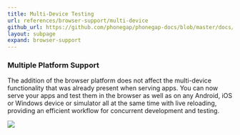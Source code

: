 ```yaml
---
title: Multi-Device Testing
url: references/browser-support/multi-device
github_url: https://github.com/phonegap/phonegap-docs/blob/master/docs/3-references/browser-support/3-multi-device.html.md
layout: subpage
expand: browser-support
---
```


### Multiple Platform Support

The addition of the browser platform does not affect the multi-device functionality that was already present when serving apps. You can now serve your apps and test them in the browser as well as on any Android, iOS or Windows device or simulator all at the same time with live reloading, providing an efficient workflow for concurrent development and testing.

![](/images/browser-support/multidevice.png)
